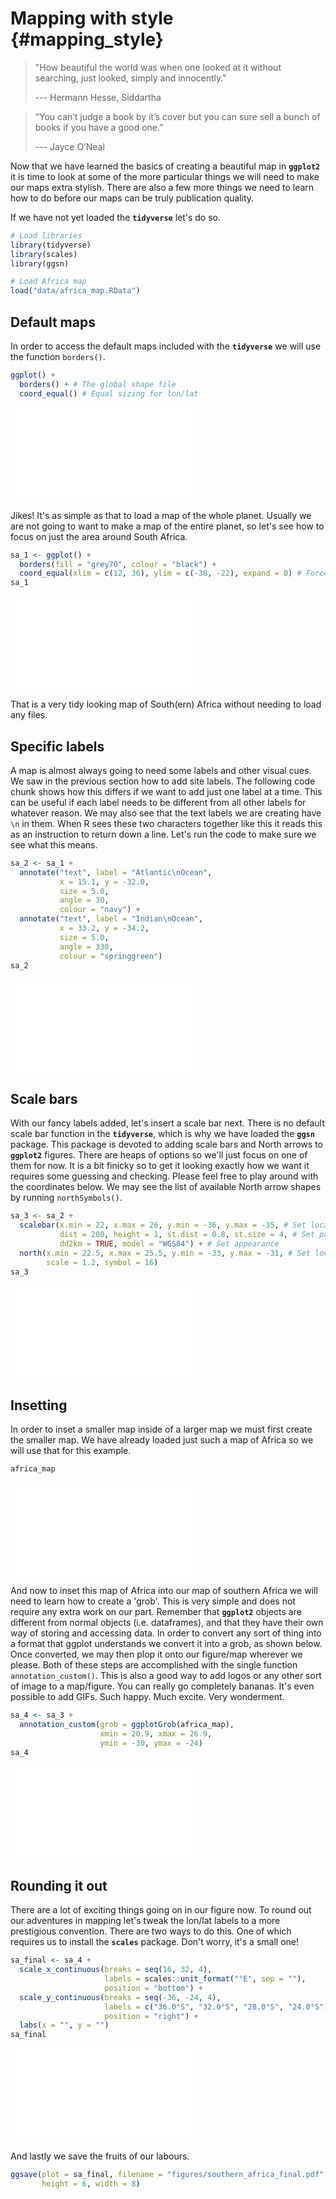 # Mapping with style {#mapping_style}

> "How beautiful the world was when one looked at it without searching, just looked, simply and innocently."
>
> --- Hermann Hesse, Siddartha
  
> “You can’t judge a book by it’s cover but you can sure sell a bunch of books if you have a good one.”
>
> --- Jayce O’Neal



Now that we have learned the basics of creating a beautiful map in **`ggplot2`** it is time to look at some of the more particular things we will need to make our maps extra stylish. There are also a few more things we need to learn how to do before our maps can be truly publication quality.

If we have not yet loaded the **`tidyverse`** let's do so.


```r
# Load libraries
library(tidyverse)
library(scales)
library(ggsn)

# Load Africa map
load("data/africa_map.RData")
```

## Default maps

In order to access the default maps included with the **`tidyverse`** we will use the function `borders()`.


```r
ggplot() +
  borders() + # The global shape file
  coord_equal() # Equal sizing for lon/lat 
```

![(\#fig:maps-world)The built in global shape file.](08-mapping_style_files/figure-latex/maps-world-1.pdf) 

Jikes! It's as simple as that to load a map of the whole planet. Usually we are not going to want to make a map of the entire planet, so let's see how to focus on just the area around South Africa. 


```r
sa_1 <- ggplot() +
  borders(fill = "grey70", colour = "black") +
  coord_equal(xlim = c(12, 36), ylim = c(-38, -22), expand = 0) # Force lon/lat extent
sa_1
```

![(\#fig:maps-SA-1)A better way to get the map of South Africa.](08-mapping_style_files/figure-latex/maps-SA-1-1.pdf) 

That is a very tidy looking map of South(ern) Africa without needing to load any files.

## Specific labels

A map is almost always going to need some labels and other visual cues. We saw in the previous section how to add site labels. The following code chunk shows how this differs if we want to add just one label at a time. This can be useful if each label needs to be different from all other labels for whatever reason. We may also see that the text labels we are creating have `\n` in them. When R sees these two characters together like this it reads this as an instruction to return down a line. Let's run the code to make sure we see what this means.


```r
sa_2 <- sa_1 +
  annotate("text", label = "Atlantic\nOcean", 
           x = 15.1, y = -32.0, 
           size = 5.0, 
           angle = 30, 
           colour = "navy") +
  annotate("text", label = "Indian\nOcean", 
           x = 33.2, y = -34.2, 
           size = 5.0, 
           angle = 330, 
           colour = "springgreen")
sa_2
```

![(\#fig:maps-labels)Map of southern Africa with specific labels.](08-mapping_style_files/figure-latex/maps-labels-1.pdf) 

## Scale bars

With our fancy labels added, let's insert a scale bar next. There is no default scale bar function in the **`tidyverse`**, which is why we have loaded the **`ggsn`** package. This package is devoted to adding scale bars and North arrows to **`ggplot2`** figures. There are heaps of options so we'll just focus on one of them for now. It is a bit finicky so to get it looking exactly how we want it requires some guessing and checking. Please feel free to play around with the coordinates below. We may see the list of available North arrow shapes by running `northSymbols()`.


```r
sa_3 <- sa_2 +
  scalebar(x.min = 22, x.max = 26, y.min = -36, y.max = -35, # Set location of bar
           dist = 200, height = 1, st.dist = 0.8, st.size = 4, # Set particulars
           dd2km = TRUE, model = "WGS84") + # Set appearance
  north(x.min = 22.5, x.max = 25.5, y.min = -33, y.max = -31, # Set location of symbol
        scale = 1.2, symbol = 16)
sa_3
```

![(\#fig:maps-scale)Map of southern Africa with labels and a scale bar.](08-mapping_style_files/figure-latex/maps-scale-1.pdf) 

## Insetting

In order to inset a smaller map inside of a larger map we must first create the smaller map. We have already loaded just such a map of Africa so we will use that for this example.


```r
africa_map
```

![](08-mapping_style_files/figure-latex/maps-mini-1.pdf)<!-- --> 

And now to inset this map of Africa into our map of southern Africa we will need to learn how to create a 'grob'. This is very simple and does not require any extra work on our part. Remember that **`ggplot2`** objects are different from normal objects (i.e. dataframes), and that they have their own way of storing and accessing data. In order to convert any sort of thing into a format that ggplot understands we convert it into a grob, as shown below. Once converted, we may then plop it onto our figure/map wherever we please. Both of these steps are accomplished with the single function `annotation_custom()`. This is also a good way to add logos or any other sort of image to a map/figure. You can really go completely bananas. It's even possible to add GIFs. Such happy. Much excite. Very wonderment.


```r
sa_4 <- sa_3 +
  annotation_custom(grob = ggplotGrob(africa_map),
                    xmin = 20.9, xmax = 26.9,
                    ymin = -30, ymax = -24)
sa_4
```

![(\#fig:maps-inset)Map of southern Africa, with labels, scale bar, and an inset map of Africa.](08-mapping_style_files/figure-latex/maps-inset-1.pdf) 

## Rounding it out

There are a lot of exciting things going on in our figure now. To round out our adventures in mapping let's tweak the lon/lat labels to a more prestigious convention. There are two ways to do this. One of which requires us to install the **`scales`** package. Don't worry, it's a small one!


```r
sa_final <- sa_4 +
  scale_x_continuous(breaks = seq(16, 32, 4),
                     labels = scales::unit_format("°E", sep = ""),
                     position = "bottom") +
  scale_y_continuous(breaks = seq(-36, -24, 4),
                     labels = c("36.0°S", "32.0°S", "28.0°S", "24.0°S"),
                     position = "right") +
  labs(x = "", y = "")
sa_final
```

![(\#fig:maps-final)The final map with all of the bells and whistles.](08-mapping_style_files/figure-latex/maps-final-1.pdf) 

And lastly we save the fruits of our labours.


```r
ggsave(plot = sa_final, filename = "figures/southern_africa_final.pdf", 
       height = 6, width = 8)
```
